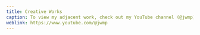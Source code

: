 ```yaml
---
title: Creative Works
caption: To view my adjacent work, check out my YouTube channel (@jwmp)
weblink: https://www.youtube.com/@jwmp
---
```

